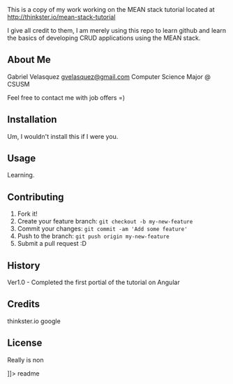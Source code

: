 <snippet>
  <content><![CDATA[
# ${1:'FlapperNews (MEAN stack Reddit Clone)'}

This is a copy of my work working on the
MEAN stack tutorial located at
http://thinkster.io/mean-stack-tutorial

I give all credit to them, I am merely using
this repo to learn github and learn the basics
of developing CRUD applications using the
MEAN stack.

## About Me

Gabriel Velasquez
gvelasquez@gmail.com
Computer Science Major @ CSUSM

Feel free to contact me with job offers =)

## Installation

Um, I wouldn't install this if I were you.

## Usage

Learning.

## Contributing

1. Fork it!
2. Create your feature branch: `git checkout -b my-new-feature`
3. Commit your changes: `git commit -am 'Add some feature'`
4. Push to the branch: `git push origin my-new-feature`
5. Submit a pull request :D

## History

Ver1.0 - Completed the first portial of the tutorial on Angular

## Credits

thinkster.io
google

## License

Really is non

]]></content>
  <tabTrigger>readme</tabTrigger>
</snippet>